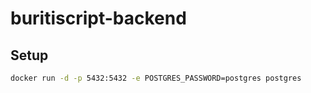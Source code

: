 # buritiscript-backend

## Setup

```sh
docker run -d -p 5432:5432 -e POSTGRES_PASSWORD=postgres postgres
```
